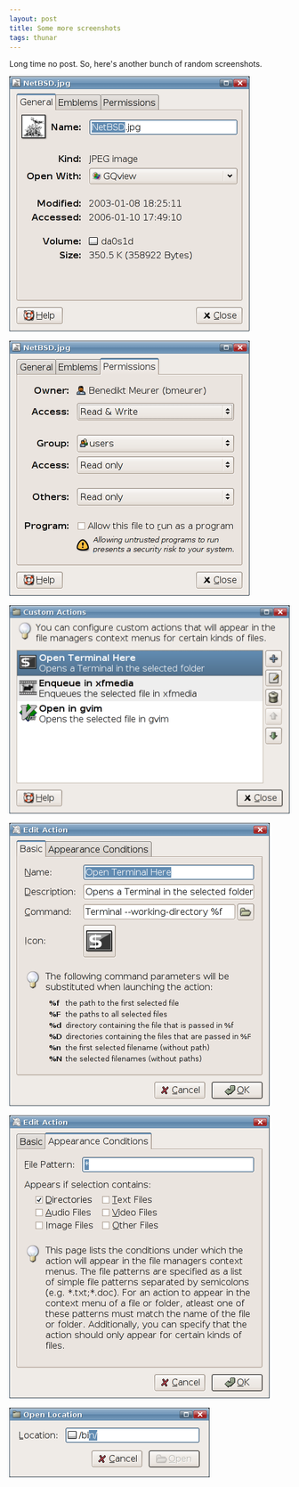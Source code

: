 ```yaml
---
layout: post
title: Some more screenshots
tags: thunar
---
```


Long time no post. So, here's another bunch of random screenshots.

<a href="/images/2006/thunar-20060110-1.png"><img src="/images/2006/thunar-20060110-1.png" /></a>

<a href="/images/2006/thunar-20060110-2.png"><img src="/images/2006/thunar-20060110-2.png" /></a>

<a href="/images/2006/thunar-20060110-3.png"><img src="/images/2006/thunar-20060110-3.png" /></a>

<a href="/images/2006/thunar-20060110-4.png"><img src="/images/2006/thunar-20060110-4.png" /></a>

<a href="/images/2006/thunar-20060110-5.png"><img src="/images/2006/thunar-20060110-5.png" /></a>

<a href="/images/2006/thunar-20060110-6.png"><img src="/images/2006/thunar-20060110-6.png" /></a>

